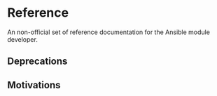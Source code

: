 Reference
=========

An non-official set of reference documentation for the Ansible module developer.

## Deprecations

[](deprecations.md)

## Motivations

[](motivations.md)
